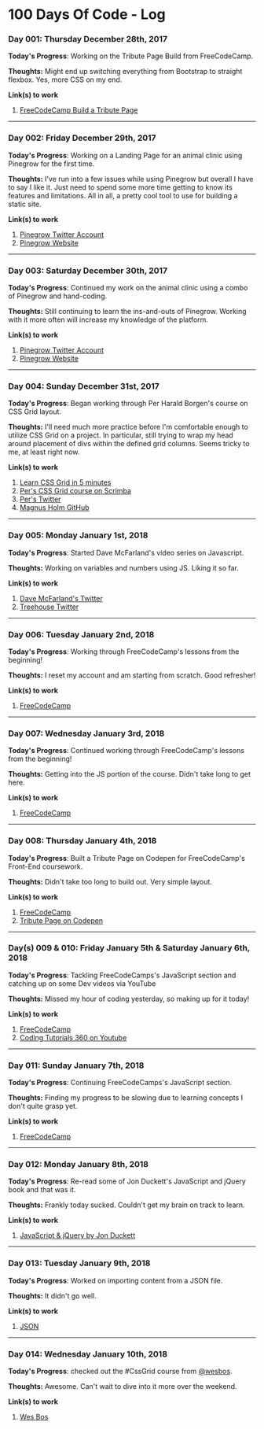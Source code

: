 # 100 Days Of Code - Log

### Day 001: Thursday December 28th, 2017

**Today's Progress**: Working on the Tribute Page Build from FreeCodeCamp.

**Thoughts:** Might end up switching everything from Bootstrap to straight flexbox. Yes, more CSS on my end.

**Link(s) to work**
1. [FreeCodeCamp Build a Tribute Page](https://www.freecodecamp.org/challenges/build-a-tribute-page)

---

### Day 002: Friday December 29th, 2017

**Today's Progress**: Working on a Landing Page for an animal clinic using Pinegrow for the first time.

**Thoughts:** I've run into a few issues while using Pinegrow but overall I have to say I like it. Just need to spend some more time getting to know its features and limitations. All in all, a pretty cool tool to use for building a static site.

**Link(s) to work**
1. [Pinegrow Twitter Account](https://twitter.com/pinegrow)
2. [Pinegrow Website](https://pinegrow.com/)

---

### Day 003: Saturday December 30th, 2017

**Today's Progress**: Continued my work on the animal clinic using a combo of Pinegrow and hand-coding.

**Thoughts:** Still continuing to learn the ins-and-outs of Pinegrow. Working with it more often will increase my knowledge of the platform.

**Link(s) to work**
1. [Pinegrow Twitter Account](https://twitter.com/pinegrow)
2. [Pinegrow Website](https://pinegrow.com/)

---

### Day 004: Sunday December 31st, 2017

**Today's Progress**: Began working through Per Harald Borgen's course on CSS Grid layout.

**Thoughts:** I'll need much more practice before I'm comfortable enough to utilize CSS Grid on a project. In particular, still trying to wrap my head around placement of divs within the defined grid columns. Seems tricky to me, at least right now.

**Link(s) to work**
1. [Learn CSS Grid in 5 minutes](https://medium.freecodecamp.org/learn-css-grid-in-5-minutes-f582e87b1228)
2. [Per's CSS Grid course on Scrimba](https://scrimba.com/g/gR8PTE)
3. [Per's Twitter](https://twitter.com/perborgen)
4. [Magnus Holm GitHub](https://github.com/judofyr)

---

### Day 005: Monday January 1st, 2018

**Today's Progress**: Started Dave McFarland's video series on Javascript.

**Thoughts:** Working on variables and numbers using JS. Liking it so far.

**Link(s) to work**
1. [Dave McFarland's Twitter](https://twitter.com/davemcfarland)
2.  [Treehouse Twitter](https://twitter.com/treehouse)

---

### Day 006: Tuesday January 2nd, 2018

**Today's Progress**: Working through FreeCodeCamp's lessons from the beginning!

**Thoughts:** I reset my account and am starting from scratch. Good refresher!

**Link(s) to work**
1. [FreeCodeCamp](https://www.freecodecamp.org)

---

### Day 007: Wednesday January 3rd, 2018

**Today's Progress**: Continued working through FreeCodeCamp's lessons from the beginning!

**Thoughts:** Getting into the JS portion of the course. Didn't take long to get here.

**Link(s) to work**
1. [FreeCodeCamp](https://www.freecodecamp.org)

---

### Day 008: Thursday January 4th, 2018

**Today's Progress**: Built a Tribute Page on Codepen for FreeCodeCamp's Front-End coursework.

**Thoughts:** Didn't take too long to build out. Very simple layout.

**Link(s) to work**
1. [FreeCodeCamp](https://www.freecodecamp.org)
2. [Tribute Page on Codepen](https://codepen.io/davebrener-1478702082/full/opepzJ/)

---

### Day(s) 009 & 010: Friday January 5th & Saturday January 6th, 2018

**Today's Progress**: Tackling FreeCodeCamps's JavaScript section and catching up on some Dev videos via YouTube

**Thoughts:** Missed my hour of coding yesterday, so making up for it today!

**Link(s) to work**
1. [FreeCodeCamp](https://www.freecodecamp.org)
2. [Coding Tutorials 360 on Youtube](https://www.youtube.com/channel/UC5Wi_NYysX-LfcqT3Hq9Faw)

---

### Day 011: Sunday January 7th, 2018

**Today's Progress**: Continuing FreeCodeCamps's JavaScript section.

**Thoughts:** Finding my progress to be slowing due to learning concepts I don't quite grasp yet.

**Link(s) to work**
1. [FreeCodeCamp](https://www.freecodecamp.org)

---

### Day 012: Monday January 8th, 2018

**Today's Progress**: Re-read some of Jon Duckett's JavaScript and jQuery book and that was it.

**Thoughts:** Frankly today sucked. Couldn't get my brain on track to learn.

**Link(s) to work**
1. [JavaScript &amp; jQuery by Jon Duckett](https://www.amazon.com/JavaScript-JQuery-Interactive-Front-End-Development/dp/1118531647/ref=sr_1_1?ie=UTF8&qid=1515680405&sr=8-1&keywords=javascript+and+jquery)

---

### Day 013: Tuesday January 9th, 2018

**Today's Progress**: Worked on importing content from a JSON file.

**Thoughts:** It didn't go well.

**Link(s) to work**
1. [JSON](https://www.json.org/)

---

### Day 014: Wednesday January 10th, 2018

**Today's Progress**: checked out the #CssGrid course from [@wesbos](https://twitter.com/wesbos).

**Thoughts:** Awesome. Can't wait to dive into it more over the weekend.

**Link(s) to work**
1. [Wes Bos](http://wesbos.com/)
